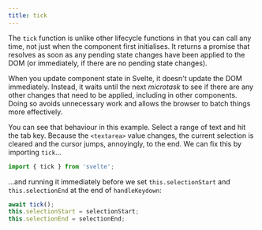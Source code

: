 ```yaml
---
title: tick
---
```


The `tick` function is unlike other lifecycle functions in that you can call any time, not just when the component first initialises. It returns a promise that resolves as soon as any pending state changes have been applied to the DOM (or immediately, if there are no pending state changes).

When you update component state in Svelte, it doesn't update the DOM immediately. Instead, it waits until the next *microtask* to see if there are any other changes that need to be applied, including in other components. Doing so avoids unnecessary work and allows the browser to batch things more effectively.

You can see that behaviour in this example. Select a range of text and hit the tab key. Because the `<textarea>` value changes, the current selection is cleared and the cursor jumps, annoyingly, to the end. We can fix this by importing `tick`...

```js
import { tick } from 'svelte';
```

...and running it immediately before we set `this.selectionStart` and `this.selectionEnd` at the end of `handleKeydown`:

```js
await tick();
this.selectionStart = selectionStart;
this.selectionEnd = selectionEnd;
```
